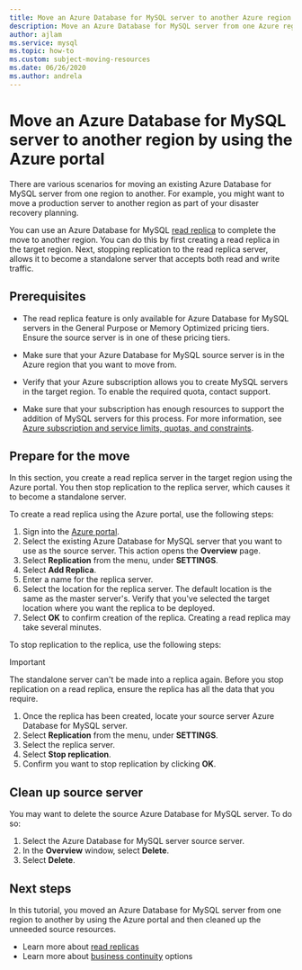 ```yaml
---
title: Move an Azure Database for MySQL server to another Azure region using the Azure portal.
description: Move an Azure Database for MySQL server from one Azure region to another using a read replica and the Azure portal.
author: ajlam
ms.service: mysql
ms.topic: how-to
ms.custom: subject-moving-resources
ms.date: 06/26/2020
ms.author: andrela
---
```


# Move an Azure Database for MySQL server to another region by using the Azure portal

There are various scenarios for moving an existing Azure Database for MySQL server from one region to another. For example, you might want to move a production server to another region as part of your disaster recovery planning.

You can use an Azure Database for MySQL [read replica](concepts-read-replicas.md) to complete the move to another region. You can do this by first creating a read replica in the target region. Next, stopping replication to the read replica server, allows it to become a standalone server that accepts both read and write traffic. 

## Prerequisites

- The read replica feature is only available for Azure Database for MySQL servers in the General Purpose or Memory Optimized pricing tiers. Ensure the source server is in one of these pricing tiers.

- Make sure that your Azure Database for MySQL source server is in the Azure region that you want to move from.

- Verify that your Azure subscription allows you to create MySQL servers in the target region. To enable the required quota, contact support.

- Make sure that your subscription has enough resources to support the addition of MySQL servers for this process. For more information, see [Azure subscription and service limits, quotas, and constraints](https://docs.microsoft.com/azure/azure-resource-manager/management/azure-subscription-service-limits#networking-limits).

## Prepare for the move
In this section, you create a read replica server in the target region using the Azure portal. You then stop replication to the replica server, which causes it to become a standalone server. 

To create a read replica using the Azure portal, use the following steps:

1. Sign into the [Azure portal](https://portal.azure.com/).
1. Select the existing Azure Database for MySQL server that you want to use as the source server. This action opens the **Overview** page.
1. Select **Replication** from the menu, under **SETTINGS**.
1. Select **Add Replica**.
1. Enter a name for the replica server.
1. Select the location for the replica server. The default location is the same as the master server's. Verify that you've selected the target location where you want the replica to be deployed.
1. Select **OK** to confirm creation of the replica. Creating a read replica may take several minutes.

To stop replication to the replica, use the following steps:

> [!IMPORTANT]
> The standalone server can't be made into a replica again.
> Before you stop replication on a read replica, ensure the replica has all the data that you require.

1. Once the replica has been created, locate your source server Azure Database for MySQL server. 
1. Select **Replication** from the menu, under **SETTINGS**.
1. Select the replica server.
1. Select **Stop replication**.
1. Confirm you want to stop replication by clicking **OK**.

## Clean up source server

You may want to delete the source Azure Database for MySQL server. To do so:
1. Select the Azure Database for MySQL server source server.
1. In the **Overview** window, select **Delete**.
1. Select **Delete**.

## Next steps

In this tutorial, you moved an Azure Database for MySQL server from one region to another by using the Azure portal and then cleaned up the unneeded source resources. 

- Learn more about [read replicas](concepts-read-replicas.md)
- Learn more about [business continuity](concepts-business-continuity.md) options
